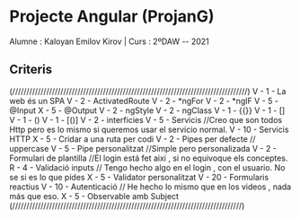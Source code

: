 # Projecte Angular (ProjanG)

Alumne : Kaloyan Emilov Kirov | Curs : 2ºDAW -- 2021

## Criteris

(///////////////////////////////////////////////////////////////////////////////////)
V - 1 - La web és un SPA
V - 2 - ActivatedRoute
V - 2 - *ngFor
V - 2 - *ngIF
V - 5 - @Input
X - 5 - @Output
V - 2 - ngStyle
V - 2 - ngClass
V - 1 - {{}}
V - 1 - []
V - 1 - ()
V - 1 - [()]
V - 2 - interficies
V - 5 - Servicis //Creo que son todos Http pero es lo mismo si queremos usar el servicio normal.
V - 10 - Servicis HTTP
X - 5 - Cridar a una ruta per codi
V - 2 - Pipes per defecte // uppercase
V - 5 - Pipe personalitzat //Simple pero personalizada
V - 2 - Formulari de plantilla //El login está fet aixi , si no equivoque els conceptes.
R - 4 - Validació inputs // Tengo hecho algo en el login , con el usuario. No se si es lo que pides
X - 5 - Validator personalitzat
V - 20 - Formularis reactius
V - 10 - Autenticació // He hecho lo mismo que en los videos , nada más que eso.
X - 5 - Observable amb Subject
(/////////////////////////////////////////////////////////////////////////////////)
